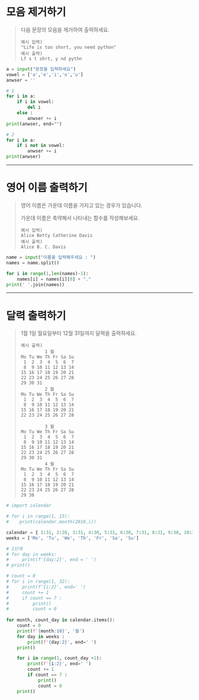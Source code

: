 # 모음 제거하기

> 다음 문장의 모음을 제거하여 출력하세요.
>
> ```
> 예시 입력)
> "Life is too short, you need python"
> 예시 출력)
> Lf s t shrt, y nd pythn
> ```

```python
a = input("문장을 입력하세요")
vowel = ['a','e','i','o','u']
anwser = ''

# 1
for i in a:
    if i in vowel:
        del i
    else :
        anwser += i
print(anwser, end="")

# 2
for i in a:
    if i not in vowel:
        anwser += i
print(anwser)
```



---

# 영어 이름 출력하기

> 영어 이름은 가운데 이름을 가지고 있는 경우가 있습니다.
>
> 가운데 이름은 축약해서 나타내는 함수를 작성해보세요.
>
> ```
> 예시 입력)
> Alice Betty Catherine Davis
> 예시 출력)
> Alice B. C. Davis
> ```

```python
name = input("이름을 입력해주세요 : ")
names = name.split()

for i in range(1,len(names)-1):
    names[i] = names[i][0] + "."
print(' '.join(names))
```



---

# 달력 출력하기

> 1월 1일 월요일부터 12월 31일까지 달력을 출력하세요.
>
> ```
> 예시 출력)
>          1 월
> Mo Tu We Th Fr Sa Su 
>  1  2  3  4  5  6  7 
>  8  9 10 11 12 13 14 
> 15 16 17 18 19 20 21 
> 22 23 24 25 26 27 28 
> 29 30 31 
>          2 월
> Mo Tu We Th Fr Sa Su 
>  1  2  3  4  5  6  7 
>  8  9 10 11 12 13 14 
> 15 16 17 18 19 20 21 
> 22 23 24 25 26 27 28 
> 
>          3 월
> Mo Tu We Th Fr Sa Su 
>  1  2  3  4  5  6  7 
>  8  9 10 11 12 13 14 
> 15 16 17 18 19 20 21 
> 22 23 24 25 26 27 28 
> 29 30 31 
>          4 월
> Mo Tu We Th Fr Sa Su 
>  1  2  3  4  5  6  7 
>  8  9 10 11 12 13 14 
> 15 16 17 18 19 20 21 
> 22 23 24 25 26 27 28 
> 29 30 
> ```

```python
# import calendar

# for i in range(1, 13):
#    print(calendar.month(2018,i))

calendar = { 1:31, 2:28, 3:31, 4:30, 5:31, 6:30, 7:31, 8:31, 9:30, 10:31, 11:30, 12:31}
weeks = ['Mo', 'Tu', 'We', 'Th', 'Fr', 'Sa', 'Su'] 

# 1단계
# for day in weeks:
#     print(f'{day:2}', end = ' ')
# print()

# count = 0 
# for i in range(1, 32):
#     print(f'{i:2}', end=' ')
#     count += 1
#     if count == 7 : 
#         print()
#         count = 0
    
for month, count_day in calendar.items():
    count = 0
    print(f'{month:10}', '월')
    for day in weeks :
        print(f'{day:2}', end=' ')
    print()

    for i in range(1, count_day +1):
        print(f'{i:2}', end=' ')
        count += 1
        if count == 7 : 
            print()
            count = 0
    print()  
```

